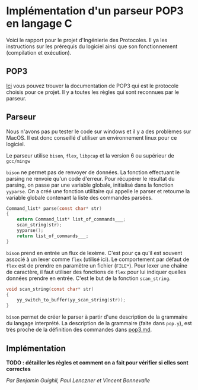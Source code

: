 # Implémentation d'un parseur POP3 en langage C

Voici le rapport pour le projet d'Ingénierie des Protocoles. Il ya les instructions
sur les prérequis du logiciel ainsi que son fonctionnement (compilation et exécution).

## POP3

[Ici](POP3.md) vous pouvez trouver la documentation de POP3 qui est le protocole
choisis pour ce projet.
Il y a toutes les règles qui sont reconnues par le parseur.

## Parseur

Nous n'avons pas pu tester le code sur windows et il y a des problèmes sur MacOS.
Il est donc conseillé d'utiliser un environnement linux pour ce logiciel.

Le parseur utilise `bison`, `flex`, `libpcap` et la version 6 ou supérieur de `gcc/mingw`

`bison` ne permet pas de renvoyer de données. La fonction effectuant le parsing ne renvoie qu'un code d'erreur. Pour récupérer le résultat du parsing, on passe par une variable globale, initialisé dans la fonction `yyparse`. On a créé une fonction utilitaire qui appelle le parser et retourne la variable globale contenant la liste des commandes parsées.

```c
Command_list* parse(const char* str)
{
    extern Command_list* list_of_commands___;
    scan_string(str);
    yyparse();
    return list_of_commands___;
}
```

`bison` prend en entrée un flux de lexème. C'est pour ça qu'il est souvent associé à un lexer comme `flex` (utilisé ici). Le comportement par défaut de `flex` est de prendre en paramètre un fichier (`FILE*`). Pour lexer une chaîne de caractère, il faut utiliser des fonctions de `flex` pour lui indiquer quelles données prendre en entrée. C'est le but de la fonction `scan_string`.

```c
void scan_string(const char* str)
{
    yy_switch_to_buffer(yy_scan_string(str));
}
```

`bison` permet de créer le parser à partir d'une description de la grammaire du langage interprété. La description de la grammaire (faite dans `pop.y`), est très proche de la définition des commandes dans [pop3.md](POP3.md).

## Implémentation

**TODO : détailler les règles et comment on a fait pour vérifier si elles sont correctes**

*Par Benjamin Guighil, Paul Lenczner et Vincent Bonnevalle*
